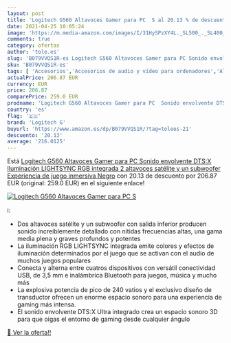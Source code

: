 ```yaml
---
layout: post
title: 'Logitech G560 Altavoces Gamer para PC  S al 20.13 % de descuento'
date: 2021-04-25 10:05:24
image: 'https://m.media-amazon.com/images/I/31HySPzXY4L._SL500_._SL400_.jpg'
comments: true
category: ofertas
author: 'tole.es'
slug: 'B079VVQS1R-es Logitech G560 Altavoces Gamer para PC Sonido envolvente...'
sku: 'B079VVQS1R-es'
tags: [ 'Accesorios','Accesorios de audio y vídeo para ordenadores','Altavoces de ordenador','Informática','logitech','logitech g', ]
actualPrice: 206.87 EUR
currency: EUR
price: 206.87
comparePrice: 259.0 EUR
prodname: 'Logitech G560 Altavoces Gamer para PC  Sonido envolvente DTS:X  Iluminación LIGHTSYNC RGB integrada  2 altavoces satélite y un subwoofer  Experiencia de juego inmersiva  Negro'
country: 'es'
flag: '🇪🇸'
brand: 'Logitech G'
buyurl: 'https://www.amazon.es/dp/B079VVQS1R/?tag=tolees-21'
descuento: '20.13'
average: '216.0125'
---
```


Está [Logitech G560 Altavoces Gamer para PC  Sonido envolvente DTS:X  Iluminación LIGHTSYNC RGB integrada  2 altavoces satélite y un subwoofer  Experiencia de juego inmersiva  Negro](https://www.amazon.es/dp/B079VVQS1R/?tag=tolees-21) con 20.13 de descuento por 206.87 EUR (original: 259.0 EUR) en el siguiente enlace!

[![Logitech G560 Altavoces Gamer para PC  S](https://m.media-amazon.com/images/I/31HySPzXY4L._SL500_._SL400_.jpg)](https://www.amazon.es/dp/B079VVQS1R/?tag=tolees-21)

ℹ️:

- Dos altavoces satélite y un subwoofer con salida inferior producen sonido increíblemente detallado con nítidas frecuencias altas, una gama media plena y graves profundos y potentes
- La iluminación RGB LIGHTSYNC integrada emite colores y efectos de iluminación determinados por el juego que se activan con el audio de muchos juegos populares
- Conecta y alterna entre cuatros dispositivos con versátil conectividad USB, de 3,5 mm e inalámbrica Bluetooth para juegos, música y mucho más
- La explosiva potencia de pico de 240 vatios y el exclusivo diseño de transductor ofrecen un enorme espacio sonoro para una experiencia de gaming más intensa.
- El sonido envolvente DTS:X Ultra integrado crea un espacio sonoro 3D para que oigas el entorno de gaming desde cualquier ángulo

[🛒 Ver la oferta!!](https://www.amazon.es/dp/B079VVQS1R/?tag=tolees-21)
